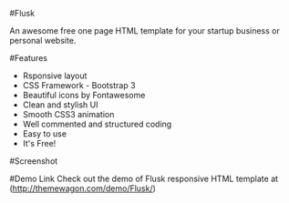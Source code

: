 #Flusk

An awesome free one page HTML template for your startup business or personal website.

#Features

- Rsponsive layout
- CSS Framework - Bootstrap 3
- Beautiful icons by Fontawesome
- Clean and stylish UI
- Smooth CSS3 animation
- Well commented and structured coding
- Easy to use
- It's Free!


#Screenshot




#Demo Link
Check out the demo of Flusk responsive HTML template at (http://themewagon.com/demo/Flusk/)





